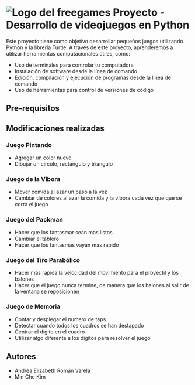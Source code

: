 # ![Logo del freegames](https://pypi.org/static/images/logo-small.2a411bc6.svg) Proyecto - Desarrollo de videojuegos en Python
Este proyecto tiene como objetivo desarrollar pequeños juegos utilizando Python y la librería Turtle. A través de este proyecto, aprenderemos a utilizar herramientas computacionales útiles, como:
- Uso de terminales para controlar tu computadora
- Instalación de software desde la línea de comando
- Edición, compilación y ejecución de programas desde la línea de comando
- Uso de herramientas para control de versiones de código

## Pre-requisitos


## Modificaciones realizadas
### Juego Pintando
- Agregar un color nuevo
- Dibujar un circulo, rectangulo y triangulo

### Juego de la Víbora
- Mover comida al azar un paso a la vez
- Cambiar de colores al azar la comida y la víbora cada vez que que se corra el juego

### Juego del Packman
- Hacer que los fantasmar sean mas listos
- Cambiar el tablero
- Hacer que los fantasmas vayan mas rapido

### Juego del Tiro Parabólico
- Hacer más rápida la velocidad del movimiento para el proyectil y los balones
- Hacer que el juego nunca termine, de manera que los balones al salir de la ventana se reposicionen 

### Juego de Memoria
- Contar y desplegar el numero de taps
- Detectar cuando todos los cuadros se han destapado
- Centrar el dígito en el cuadro
- Utilizar algo diferente a los dígitos para resolver el juego

## Autores
- Andrea Elizabeth Román Varela
- Min Che Kim
